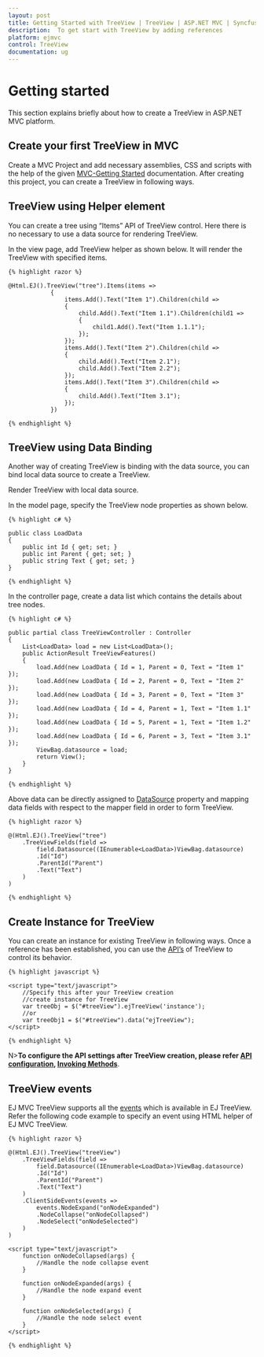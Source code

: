 ```yaml
---
layout: post
title: Getting Started with TreeView | TreeView | ASP.NET MVC | Syncfusion
description:  To get start with TreeView by adding references
platform: ejmvc
control: TreeView
documentation: ug
---
```


# Getting started	

This section explains briefly about how to create a TreeView in ASP.NET MVC platform.

## Create your first TreeView in MVC

Create a MVC Project and add necessary assemblies, CSS and scripts with the help of the given [MVC-Getting Started](http://help.syncfusion.com/aspnetmvc/getting-started) documentation. After creating this project, you can create a TreeView in following ways.

## TreeView using Helper element

You can create a tree using “Items” API of TreeView control. Here there is no necessary to use a data source for rendering TreeView. 

In the view page, add TreeView helper as shown below. It will render the TreeView with specified items.
    
    {% highlight razor %}

    @Html.EJ().TreeView("tree").Items(items =>
                {
                    items.Add().Text("Item 1").Children(child =>
                    {
                        child.Add().Text("Item 1.1").Children(child1 =>
                        {
                            child1.Add().Text("Item 1.1.1");
                        });
                    });
                    items.Add().Text("Item 2").Children(child =>
                    {
                        child.Add().Text("Item 2.1");
                        child.Add().Text("Item 2.2");
                    });
                    items.Add().Text("Item 3").Children(child =>
                    {
                        child.Add().Text("Item 3.1");
                    });
                })
                
    {% endhighlight %}       
    
## TreeView using Data Binding

Another way of creating TreeView is binding with the data source, you can bind local data source to create a TreeView. 

Render TreeView with local data source.

In the model page, specify the TreeView node properties as shown below.
    
    

    {% highlight c# %}

    public class LoadData
    {
        public int Id { get; set; }
        public int Parent { get; set; }
        public string Text { get; set; }
    }
    
    {% endhighlight %}
    
    
    
In the controller page, create a data list which contains the details about tree nodes.
    
    
    
    {% highlight c# %}

    public partial class TreeViewController : Controller
    {
        List<LoadData> load = new List<LoadData>();
        public ActionResult TreeViewFeatures()
        {
            load.Add(new LoadData { Id = 1, Parent = 0, Text = "Item 1" });
            load.Add(new LoadData { Id = 2, Parent = 0, Text = "Item 2" });
            load.Add(new LoadData { Id = 3, Parent = 0, Text = "Item 3" });
            load.Add(new LoadData { Id = 4, Parent = 1, Text = "Item 1.1" });
            load.Add(new LoadData { Id = 5, Parent = 1, Text = "Item 1.2" });
            load.Add(new LoadData { Id = 6, Parent = 3, Text = "Item 3.1" });
            ViewBag.datasource = load;
            return View();
        }
    }
    
    {% endhighlight %}
    
    
    
Above data can be directly assigned to [DataSource](http://help.syncfusion.com/cr/cref_files/aspnetmvc/Syncfusion.EJ~Syncfusion.JavaScript.TreeViewFieldsBuilder~Datasource.html) property and mapping data fields with respect to the mapper field in order to form TreeView.
    
    
    
    {% highlight razor %}
    
    @(Html.EJ().TreeView("tree")
        .TreeViewFields(field =>
            field.Datasource((IEnumerable<LoadData>)ViewBag.datasource)
            .Id("Id")
            .ParentId("Parent")
            .Text("Text")
        )
    )
    
    {% endhighlight %}
    
    
## Create Instance for TreeView

You can create an instance for existing TreeView in following ways. Once a reference has been established, you can use the [API’s](http://help.syncfusion.com/js/api/ejtreeview) of TreeView to control its behavior.
    
        
    {% highlight javascript %}
    
    <script type="text/javascript">
        //Specify this after your TreeView creation
        //create instance for TreeView
        var treeObj = $("#treeView").ejTreeView('instance');
        //or
        var treeObj1 = $("#treeView").data("ejTreeView");
    </script>
    
    {% endhighlight %}
    
    
    
N>**To configure the API settings after TreeView creation, please refer [API configuration](http://help.syncfusion.com/js/api-configuration), [Invoking Methods](http://help.syncfusion.com/js/invoking-methods)**.
 
## TreeView events

EJ MVC TreeView supports all the [events](http://help.syncfusion.com/js/api/ejtreeview#events) which is available in EJ TreeView. Refer the following code example to specify an event using HTML helper of EJ MVC TreeView.
    
    
    
    {% highlight razor %}
    
    @(Html.EJ().TreeView("treeView")
        .TreeViewFields(field =>
            field.Datasource((IEnumerable<LoadData>)ViewBag.datasource)
            .Id("Id")
            .ParentId("Parent")
            .Text("Text")
        )
        .ClientSideEvents(events =>
            events.NodeExpand("onNodeExpanded")
            .NodeCollapse("onNodeCollapsed")
            .NodeSelect("onNodeSelected")
        )
    )
    
    <script type="text/javascript">
        function onNodeCollapsed(args) {
            //Handle the node collapse event
        }
    
        function onNodeExpanded(args) {
            //Handle the node expand event
        }
    
        function onNodeSelected(args) {
            //Handle the node select event
        }
    </script>
    
    {% endhighlight %}
    
    
 
